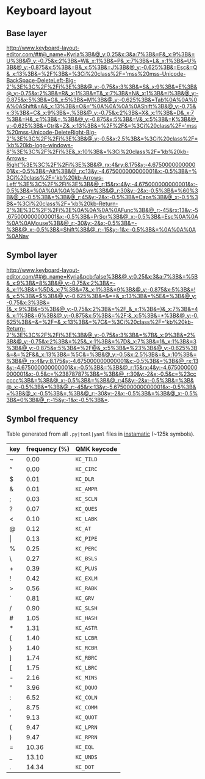 # Keyboard layout

## Base layer

http://www.keyboard-layout-editor.com/##@_name=Kyria%3B&@_y:0.25&x:3&a:7%3B&=F&_x:9%3B&=U%3B&@_y:-0.75&x:2%3B&=W&_x:1%3B&=P&_x:7%3B&=L&_x:1%3B&=U%3B&@_y:-0.875&x:5%3B&=B&_x:5%3B&=J%3B&@_y:-0.625%3B&=Esc&=Q&_x:13%3B&=%2F%3B&=%3Ci%20class%2F='mss%20mss-Unicode-BackSpace-DeleteLeft-Big-2'%3E%3C%2F%2Fi%3E%3B&@_y:-0.75&x:3%3B&=S&_x:9%3B&=E%3B&@_y:-0.75&x:2%3B&=R&_x:1%3B&=T&_x:7%3B&=N&_x:1%3B&=I%3B&@_y:-0.875&x:5%3B&=G&_x:5%3B&=M%3B&@_y:-0.625%3B&=Tab%0A%0A%0A%0AShift&=A&_x:13%3B&=O&='%0A%0A%0A%0AShift%3B&@_y:-0.75&x:3%3B&=C&_x:9%3B&=,%3B&@_y:-0.75&x:2%3B&=X&_x:1%3B&=D&_x:7%3B&=H&_x:1%3B&=.%3B&@_y:-0.875&x:5%3B&=V&_x:5%3B&=K%3B&@_y:-0.625%3B&=Ctrl&=Z&_x:13%3B&=%2F%2F&=%3Ci%20class%2F='mss%20mss-Unicode-DeleteRight-Big-2'%3E%3C%2F%2Fi%3E%3B&@_y:-0.5&x:2.5%3B&=%3Ci%20class%2F='kb%20kb-logo-windows-8'%3E%3C%2F%2Fi%3E&_x:10%3B&=%3Ci%20class%2F='kb%20kb-Arrows-Right'%3E%3C%2F%2Fi%3E%3B&@_rx:4&ry:8.175&y:-4.675000000000001&x:-0.5%3B&=Alt%3B&@_rx:13&y:-4.675000000000001&x:-0.5%3B&=%3Ci%20class%2F='kb%20kb-Arrows-Left'%3E%3C%2F%2Fi%3E%3B&@_r:15&rx:4&y:-4.675000000000001&x:-0.5%3B&=%0A%0A%0A%0ASym%3B&@_r:30&y:-2&x:-0.5%3B&=%60%3B&@_x:-0.5%3B&=%3B&@_r:45&y:-2&x:-0.5%3B&=Caps%3B&@_x:-0.5%3B&=%3Ci%20class%2F='kb%20kb-Return-2'%3E%3C%2F%2Fi%3E%0A%0A%0A%0AFunc%3B&@_r:-45&rx:13&y:-5.675000000000001&x:-0.5%3B&=PrScr%3B&@_x:-0.5%3B&=Esc%0A%0A%0A%0AMouse%3B&@_r:-30&y:-2&x:-0.5%3B&=-%3B&@_x:-0.5%3B&=Shift%3B&@_r:-15&y:-1&x:-0.5%3B&=%0A%0A%0A%0ANav

## Symbol layer

http://www.keyboard-layout-editor.com/##@_name=Kyria&pcb:false%3B&@_y:0.25&x:3&a:7%3B&=%5B&_x:9%3B&=8%3B&@_y:-0.75&x:2%3B&=-&_x:1%3B&=%5D&_x:7%3B&=7&_x:1%3B&=9%3B&@_y:-0.875&x:5%3B&=!&_x:5%3B&=$%3B&@_y:-0.625%3B&=&=+&_x:13%3B&=%5E&=%3B&@_y:-0.75&x:3%3B&=(&_x:9%3B&=5%3B&@_y:-0.75&x:2%3B&=%2F_&_x:1%3B&=)&_x:7%3B&=4&_x:1%3B&=6%3B&@_y:-0.875&x:5%3B&=%2F:&_x:5%3B&=*%3B&@_y:-0.625%3B&=&=%2F=&_x:13%3B&=%7C&=%3Ci%20class%2F='kb%20kb-Return-2'%3E%3C%2F%2Fi%3E%3B&@_y:-0.75&x:3%3B&=%7B&_x:9%3B&=2%3B&@_y:-0.75&x:2%3B&=%25&_x:1%3B&=%7D&_x:7%3B&=1&_x:1%3B&=3%3B&@_y:-0.875&x:5%3B&=%2F@&_x:5%3B&=%23%3B&@_y:-0.625%3B&=&=%2F&&_x:13%3B&=%5C&=%3B&@_y:-0.5&x:2.5%3B&=&_x:10%3B&=%3B&@_rx:4&ry:8.175&y:-4.675000000000001&x:-0.5%3B&=%3B&@_rx:13&y:-4.675000000000001&x:-0.5%3B&=%3B&@_r:15&rx:4&y:-4.675000000000001&x:-0.5&c=%23878787%3B&=%3B&@_r:30&y:-2&x:-0.5&c=%23cccccc%3B&=%3B&@_x:-0.5%3B&=%3B&@_r:45&y:-2&x:-0.5%3B&=%3B&@_x:-0.5%3B&=%3B&@_r:-45&rx:13&y:-5.675000000000001&x:-0.5%3B&=%3B&@_x:-0.5%3B&=,%3B&@_r:-30&y:-2&x:-0.5%3B&=%3B&@_x:-0.5%3B&=0%3B&@_r:-15&y:-1&x:-0.5%3B&=.

## Symbol frequency

Table generated from all `.py|toml|yaml` files in [instamatic](https://github.com/instamatic-dev/instamatic) (~125k symbols).

|   key |   frequency (%)   |   QMK keycode    |
| -     | -                 | -                |
|   ~   |   0.00    |   `KC_TILD`    |
|   ^   |   0.00    |   `KC_CIRC`    |
|   $   |   0.01    |   `KC_DLR`     |
|   &   |   0.01    |   `KC_AMPR`    |
|   ;   |   0.03    |   `KC_SCLN`    |
|   ?   |   0.07    |   `KC_QUES`    |
|   <   |   0.10    |   `KC_LABK`    |
|   @   |   0.12    |   `KC_AT`      |
|   \|  |   0.13    |   `KC_PIPE`    |
|   %   |   0.25    |   `KC_PERC`    |
|   \\  |   0.27    |   `KC_BSLS`    |
|   +   |   0.39    |   `KC_PLUS`    |
|   !   |   0.42    |   `KC_EXLM`    |
|   >   |   0.56    |   `KC_RABK`    |
|   `   |   0.81    |   `KC_GRV`     |
|   /   |   0.90    |   `KC_SLSH`    |
|   #   |   1.05    |   `KC_HASH`    |
|   *   |   1.31    |   `KC_ASTR`    |
|   {   |   1.40    |   `KC_LCBR`    |
|   }   |   1.40    |   `KC_RCBR`    |
|   ]   |   1.74    |   `KC_RBRC`    |
|   \[  |   1.75    |   `KC_LBRC`    |
|   -   |   2.16    |   `KC_MINS`    |
|   "   |   3.96    |   `KC_DQUO`    |
|   :   |   6.52    |   `KC_COLN`    |
|   ,   |   8.75    |   `KC_COMM`    |
|   '   |   9.13    |   `KC_QUOT`    |
|   (   |   9.47    |   `KC_LPRN`    |
|   )   |   9.47    |   `KC_RPRN`    |
|   =   |   10.36   |   `KC_EQL`     |
|   _   |   13.10   |   `KC_UNDS`    |
|   .   |   14.34   |   `KC_DOT`     |

